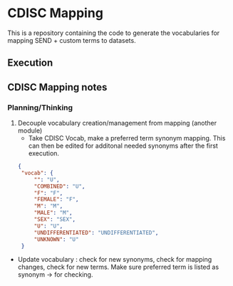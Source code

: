 # CDISC Mapping

This is a repository containing the code to generate the vocabularies for mapping SEND + custom terms to datasets.  

## Execution

## CDISC Mapping notes

### Planning/Thinking
1. Decouple vocabulary creation/management from mapping (another module)
    - Take CDISC Vocab, make a preferred term synonym mapping.  This can then be edited for additonal needed synonyms after the first execution.
   ``` json
   {
    "vocab": {
        "": "U",
        "COMBINED": "U",
        "F": "F",
        "FEMALE": "F",
        "M": "M",
        "MALE": "M",
        "SEX": "SEX",
        "U": "U",
        "UNDIFFERENTIATED": "UNDIFFERENTIATED",
        "UNKNOWN": "U"
    }
- Update vocabulary : check for new synonyms, check for mapping changes, check for new terms.  Make sure preferred term is listed as synonym -> for checking.
